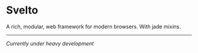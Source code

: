 # Svelto
A rich, modular, web framework for modern browsers. With jade mixins.

---

*Currently under heavy development*
